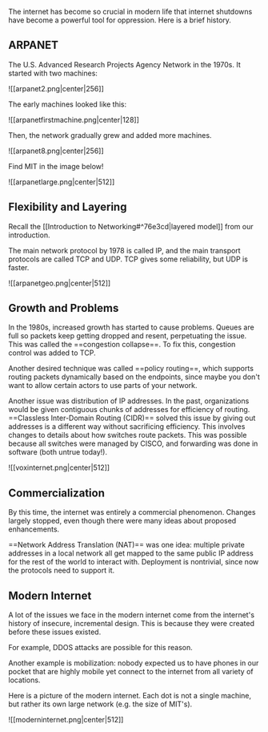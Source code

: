 The internet has become so crucial in modern life that internet shutdowns have become a powerful tool for oppression. Here is a brief history.

## ARPANET

The U.S. Advanced Research Projects Agency Network in the 1970s. It started with two machines:

![[arpanet2.png|center|256]]

The early machines looked like this:

![[arpanetfirstmachine.png|center|128]]

Then, the network gradually grew and added more machines.

![[arpanet8.png|center|256]]

Find MIT in the image below!

![[arpanetlarge.png|center|512]]


## Flexibility and Layering

Recall the [[Introduction to Networking#^76e3cd|layered model]] from our introduction.

The main network protocol by 1978 is called IP, and the main transport protocols are called TCP and UDP. TCP gives some reliability, but UDP is faster.

![[arpanetgeo.png|center|512]]

## Growth and Problems

In the 1980s, increased growth has started to cause problems. Queues are full so packets keep getting dropped and resent, perpetuating the issue. This was called the ==congestion collapse==. To fix this, congestion control was added to TCP.

Another desired technique was called ==policy routing==, which supports routing packets dynamically based on the endpoints, since maybe you don't want to allow certain actors to use parts of your network.

Another issue was distribution of IP addresses. In the past, organizations would be given contiguous chunks of addresses for efficiency of routing. ==Classless Inter-Domain Routing (CIDR)== solved this issue by giving out addresses is a different way without sacrificing efficiency. This involves changes to details about how switches route packets. This was possible because all switches were managed by CISCO, and forwarding was done in software (both untrue today!).

![[voxinternet.png|center|512]]

## Commercialization

By this time, the internet was entirely a commercial phenomenon. Changes largely stopped, even though there were many ideas about proposed enhancements. 

==Network Address Translation (NAT)== was one idea: multiple private addresses in a local network all get mapped to the same public IP address for the rest of the world to interact with. Deployment is nontrivial, since now the protocols need to support it.

## Modern Internet

A lot of the issues we face in the modern internet come from the internet's history of insecure, incremental design. This is because they were created before these issues existed.

For example, DDOS attacks are possible for this reason.

Another example is mobilization: nobody expected us to have phones in our pocket that are highly mobile yet connect to the internet from all variety of locations.

Here is a picture of the modern internet. Each dot is not a single machine, but rather its own large network (e.g. the size of MIT's).

![[moderninternet.png|center|512]]